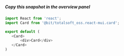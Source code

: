 ##### Copy this snapshot in the overview panel
 ```js
import React from 'react';
import Card from '@bit/totalsoft_oss.react-mui.card';

export default (
	<Card>
		<div>Card</div>
	</Card>
)
 ```